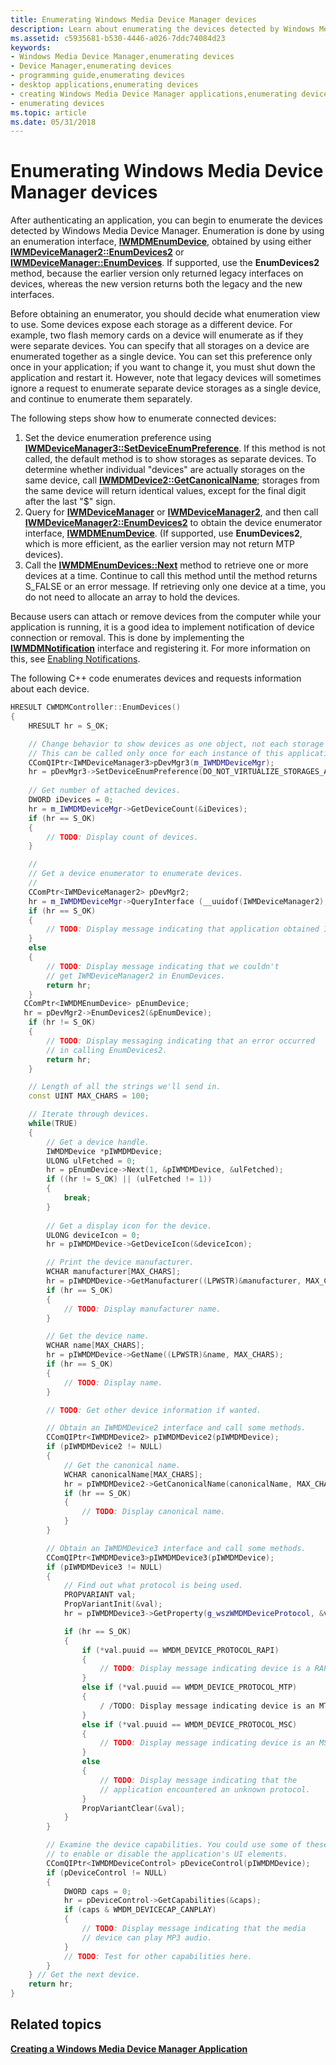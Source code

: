 ```yaml
---
title: Enumerating Windows Media Device Manager devices
description: Learn about enumerating the devices detected by Windows Media Device Manager by using an enumeration interface.
ms.assetid: c5935681-b530-4446-a026-7ddc74084d23
keywords:
- Windows Media Device Manager,enumerating devices
- Device Manager,enumerating devices
- programming guide,enumerating devices
- desktop applications,enumerating devices
- creating Windows Media Device Manager applications,enumerating devices
- enumerating devices
ms.topic: article
ms.date: 05/31/2018
---
```


# Enumerating Windows Media Device Manager devices

After authenticating an application, you can begin to enumerate the devices detected by Windows Media Device Manager. Enumeration is done by using an enumeration interface, [**IWMDMEnumDevice**](/windows/desktop/api/mswmdm/nn-mswmdm-iwmdmenumdevice), obtained by using either [**IWMDeviceManager2::EnumDevices2**](/windows/desktop/api/mswmdm/nf-mswmdm-iwmdevicemanager2-enumdevices2) or [**IWMDeviceManager::EnumDevices**](/windows/desktop/api/mswmdm/nf-mswmdm-iwmdevicemanager-enumdevices). If supported, use the **EnumDevices2** method, because the earlier version only returned legacy interfaces on devices, whereas the new version returns both the legacy and the new interfaces.

Before obtaining an enumerator, you should decide what enumeration view to use. Some devices expose each storage as a different device. For example, two flash memory cards on a device will enumerate as if they were separate devices. You can specify that all storages on a device are enumerated together as a single device. You can set this preference only once in your application; if you want to change it, you must shut down the application and restart it. However, note that legacy devices will sometimes ignore a request to enumerate separate device storages as a single device, and continue to enumerate them separately.

The following steps show how to enumerate connected devices:

1.  Set the device enumeration preference using [**IWMDeviceManager3::SetDeviceEnumPreference**](/windows/desktop/api/mswmdm/nf-mswmdm-iwmdevicemanager3-setdeviceenumpreference). If this method is not called, the default method is to show storages as separate devices. To determine whether individual "devices" are actually storages on the same device, call [**IWMDMDevice2::GetCanonicalName**](/windows/desktop/api/mswmdm/nf-mswmdm-iwmdmdevice2-getcanonicalname); storages from the same device will return identical values, except for the final digit after the last "$" sign.
2.  Query for [**IWMDeviceManager**](/windows/desktop/api/mswmdm/nn-mswmdm-iwmdevicemanager) or [**IWMDeviceManager2**](/windows/desktop/api/mswmdm/nn-mswmdm-iwmdevicemanager2), and then call [**IWMDeviceManager2::EnumDevices2**](/windows/desktop/api/mswmdm/nf-mswmdm-iwmdevicemanager2-enumdevices2) to obtain the device enumerator interface, [**IWMDMEnumDevice**](/windows/desktop/api/mswmdm/nn-mswmdm-iwmdmenumdevice). (If supported, use **EnumDevices2**, which is more efficient, as the earlier version may not return MTP devices).
3.  Call the [**IWMDMEnumDevices::Next**](/windows/desktop/api/mswmdm/nf-mswmdm-iwmdmenumdevice-next) method to retrieve one or more devices at a time. Continue to call this method until the method returns S\_FALSE or an error message. If retrieving only one device at a time, you do not need to allocate an array to hold the devices.

Because users can attach or remove devices from the computer while your application is running, it is a good idea to implement notification of device connection or removal. This is done by implementing the [**IWMDMNotification**](/windows/desktop/api/mswmdm/nn-mswmdm-iwmdmnotification) interface and registering it. For more information on this, see [Enabling Notifications](enabling-notifications.md).

The following C++ code enumerates devices and requests information about each device.


```C++
HRESULT CWMDMController::EnumDevices()
{
    HRESULT hr = S_OK;

    // Change behavior to show devices as one object, not each storage as a device.
    // This can be called only once for each instance of this application.
    CComQIPtr<IWMDeviceManager3>pDevMgr3(m_IWMDMDeviceMgr);
    hr = pDevMgr3->SetDeviceEnumPreference(DO_NOT_VIRTUALIZE_STORAGES_AS_DEVICES);
    
    // Get number of attached devices.
    DWORD iDevices = 0;
    hr = m_IWMDMDeviceMgr->GetDeviceCount(&iDevices);
    if (hr == S_OK)
    {
        // TODO: Display count of devices.
    }

    //
    // Get a device enumerator to enumerate devices.
    //
    CComPtr<IWMDeviceManager2> pDevMgr2;
    hr = m_IWMDMDeviceMgr->QueryInterface (__uuidof(IWMDeviceManager2), (void**) &pDevMgr2);
    if (hr == S_OK)
    {
        // TODO: Display message indicating that application obtained IWMDeviceManager2.
    }
    else
    {
        // TODO: Display message indicating that we couldn't 
        // get IWMDeviceManager2 in EnumDevices.
        return hr;
    }
   CComPtr<IWMDMEnumDevice> pEnumDevice;
   hr = pDevMgr2->EnumDevices2(&pEnumDevice);
    if (hr != S_OK)
    {
        // TODO: Display messaging indicating that an error occurred 
        // in calling EnumDevices2.
        return hr;
    }

    // Length of all the strings we'll send in. 
    const UINT MAX_CHARS = 100;

    // Iterate through devices.
    while(TRUE)
    {
        // Get a device handle.
        IWMDMDevice *pIWMDMDevice;
        ULONG ulFetched = 0;
        hr = pEnumDevice->Next(1, &pIWMDMDevice, &ulFetched);
        if ((hr != S_OK) || (ulFetched != 1))
        {
            break;
        }
        
        // Get a display icon for the device.
        ULONG deviceIcon = 0;
        hr = pIWMDMDevice->GetDeviceIcon(&deviceIcon);

        // Print the device manufacturer.
        WCHAR manufacturer[MAX_CHARS];
        hr = pIWMDMDevice->GetManufacturer((LPWSTR)&manufacturer, MAX_CHARS);
        if (hr == S_OK)
        {
            // TODO: Display manufacturer name.
        }

        // Get the device name.
        WCHAR name[MAX_CHARS];
        hr = pIWMDMDevice->GetName((LPWSTR)&name, MAX_CHARS);
        if (hr == S_OK)
        {
            // TODO: Display name.
        }

        // TODO: Get other device information if wanted.

        // Obtain an IWMDMDevice2 interface and call some methods.
        CComQIPtr<IWMDMDevice2> pIWMDMDevice2(pIWMDMDevice);
        if (pIWMDMDevice2 != NULL)
        {
            // Get the canonical name.
            WCHAR canonicalName[MAX_CHARS];
            hr = pIWMDMDevice2->GetCanonicalName(canonicalName, MAX_CHARS);
            if (hr == S_OK)
            {
                // TODO: Display canonical name.
            }
        }

        // Obtain an IWMDMDevice3 interface and call some methods.
        CComQIPtr<IWMDMDevice3>pIWMDMDevice3(pIWMDMDevice);
        if (pIWMDMDevice3 != NULL)
        {
            // Find out what protocol is being used.
            PROPVARIANT val;
            PropVariantInit(&val);
            hr = pIWMDMDevice3->GetProperty(g_wszWMDMDeviceProtocol, &val);

            if (hr == S_OK)
            {
                if (*val.puuid == WMDM_DEVICE_PROTOCOL_RAPI)
                {
                    // TODO: Display message indicating device is a RAPI device.
                }
                else if (*val.puuid == WMDM_DEVICE_PROTOCOL_MTP)
                {
                    / /TODO: Display message indicating device is an MTP device.
                }
                else if (*val.puuid == WMDM_DEVICE_PROTOCOL_MSC)
                {
                    // TODO: Display message indicating device is an MSC device.
                }
                else
                {
                    // TODO: Display message indicating that the 
                    // application encountered an unknown protocol.
                }
                PropVariantClear(&val);
            }
        }

        // Examine the device capabilities. You could use some of these
        // to enable or disable the application's UI elements.
        CComQIPtr<IWMDMDeviceControl> pDeviceControl(pIWMDMDevice);
        if (pDeviceControl != NULL)
        {
            DWORD caps = 0;
            hr = pDeviceControl->GetCapabilities(&caps);
            if (caps & WMDM_DEVICECAP_CANPLAY)
            {
                // TODO: Display message indicating that the media 
                // device can play MP3 audio.
            }
            // TODO: Test for other capabilities here.
        }
    } // Get the next device.
    return hr;
}
```



## Related topics

<dl> <dt>

[**Creating a Windows Media Device Manager Application**](creating-a-windows-media-device-manager-application.md)
</dt> </dl>

 

 




